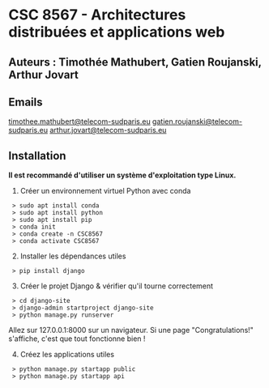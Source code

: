 # CSC 8567 - Architectures distribuées et applications web

## Auteurs : Timothée Mathubert, Gatien Roujanski, Arthur Jovart

## Emails

timothee.mathubert@telecom-sudparis.eu
gatien.roujanski@telecom-sudparis.eu
arthur.jovart@telecom-sudparis.eu

## Installation

**Il est recommandé d'utiliser un système d'exploitation type Linux.**

1. Créer un environnement virtuel Python avec conda
```
 > sudo apt install conda
 > sudo apt install python
 > sudo apt install pip
 > conda init
 > conda create -n CSC8567
 > conda activate CSC8567
```
2. Installer les dépendances utiles
```
 > pip install django
```
3. Créer le projet Django & vérifier qu'il tourne correctement
```
 > cd django-site
 > django-admin startproject django-site
 > python manage.py runserver
```
Allez sur 127.0.0.1:8000 sur un navigateur. Si une page "Congratulations!" s'affiche, c'est que tout fonctionne bien !

4. Créez les applications utiles
```
 > python manage.py startapp public
 > python manage.py startapp api
```